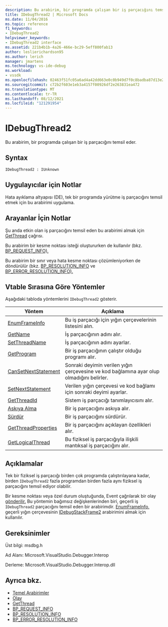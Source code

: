 ```yaml
---
description: Bu arabirim, bir programda çalışan bir iş parçacığını temsil eder.
title: IDebugThread2 | Microsoft Docs
ms.date: 11/04/2016
ms.topic: reference
f1_keywords:
- IDebugThread2
helpviewer_keywords:
- IDebugThread2 interface
ms.assetid: 221b4b1b-4a26-466e-bc29-5eff800fab13
author: leslierichardson95
ms.author: lerich
manager: jmartens
ms.technology: vs-ide-debug
ms.workload:
- vssdk
ms.openlocfilehash: 02463f51fc05a6ad4a42dd663e0c0b949d7f0c8badba87d13e2afc459be763e6
ms.sourcegitcommit: c72b2f603e1eb3a4157f00926df2e263831ea472
ms.translationtype: MT
ms.contentlocale: tr-TR
ms.lasthandoff: 08/12/2021
ms.locfileid: "121291954"
---
```

# <a name="idebugthread2"></a>IDebugThread2
Bu arabirim, bir programda çalışan bir iş parçacığını temsil eder.

## <a name="syntax"></a>Syntax

```
IDebugThread2 : IUnknown
```

## <a name="notes-for-implementers"></a>Uygulayıcılar için Notlar
 Hata ayıklama altyapısı (DE), tek bir programda yürütme iş parçacığını temsil etmek için bu arabirimi uygulama.

## <a name="notes-for-callers"></a>Arayanlar İçin Notlar
 Şu anda etkin olan iş parçacığını temsil eden bu arabirimi almak için [GetThread](../../../extensibility/debugger/reference/idebugstackframe2-getthread.md) çağrısı.

 Bu arabirim bir kesme noktası isteği oluştururken de kullanılır (bkz. [BP_REQUEST_INFO).](../../../extensibility/debugger/reference/bp-request-info.md)

 Bu arabirim bir sınır veya hata kesme noktası çözümleniyorken de döndürülür (bkz. [BP_RESOLUTION_INFO](../../../extensibility/debugger/reference/bp-resolution-info.md) ve [BP_ERROR_RESOLUTION_INFO).](../../../extensibility/debugger/reference/bp-error-resolution-info.md)

## <a name="methods-in-vtable-order"></a>Vtable Sırasına Göre Yöntemler
 Aşağıdaki tabloda yöntemlerini `IDebugThread2` gösterir.

|Yöntem|Açıklama|
|------------|-----------------|
|[EnumFrameInfo](../../../extensibility/debugger/reference/idebugthread2-enumframeinfo.md)|Bu iş parçacığı için yığın çerçevelerinin listesini alın.|
|[GetName](../../../extensibility/debugger/reference/idebugthread2-getname.md)|İş parçacığının adını alır.|
|[SetThreadName](../../../extensibility/debugger/reference/idebugthread2-setthreadname.md)|İş parçacığının adını ayarlar.|
|[GetProgram](../../../extensibility/debugger/reference/idebugthread2-getprogram.md)|Bir iş parçacığının çalıştır olduğu programı alır.|
|[CanSetNextStatement](../../../extensibility/debugger/reference/idebugthread2-cansetnextstatement.md)|Sonraki deyimin verilen yığın çerçevesine ve kod bağlamına ayar olup olmadığını belirler.|
|[SetNextStatement](../../../extensibility/debugger/reference/idebugthread2-setnextstatement.md)|Verilen yığın çerçevesi ve kod bağlamı için sonraki deyimi ayarlar.|
|[GetThreadId](../../../extensibility/debugger/reference/idebugthread2-getthreadid.md)|Sistem iş parçacığı tanımlayıcısını alır.|
|[Askıya Alma](../../../extensibility/debugger/reference/idebugthread2-suspend.md)|Bir iş parçacığını askıya alır.|
|[Sürdür](../../../extensibility/debugger/reference/idebugthread2-resume.md)|Bir iş parçacığını sürdürür.|
|[GetThreadProperties](../../../extensibility/debugger/reference/idebugthread2-getthreadproperties.md)|Bir iş parçacığını açıklayan özellikleri alır.|
|[GetLogicalThread](../../../extensibility/debugger/reference/idebugthread2-getlogicalthread.md)|Bu fiziksel iş parçacığıyla ilişkili mantıksal iş parçacığını alır.|

## <a name="remarks"></a>Açıklamalar
 Tek bir fiziksel iş parçacığı birden çok programda çalıştırılayana kadar, birden `IDebugThread2` fazla programdan birden fazla aynı fiziksel iş parçacığını temsil ediyor olabilir.

 Bir kesme noktası veya özel durum oluştuğunda, Event çağrılarak bir olay [gönderilir.](../../../extensibility/debugger/reference/idebugeventcallback2-event.md) Bu yöntemin bağımsız değişkenlerinden biri, geçerli iş `IDebugThread2` parçacığını temsil eden bir arabirimdir. [EnumFrameInfo,](../../../extensibility/debugger/reference/idebugthread2-enumframeinfo.md) geçerli yığın çerçevesinin [IDebugStackFrame2](../../../extensibility/debugger/reference/idebugstackframe2.md) arabirimini almak için kullanılır.

## <a name="requirements"></a>Gereksinimler
 Üst bilgi: msdbg.h

 Ad Alanı: Microsoft.VisualStudio.Debugger.Interop

 Derleme: Microsoft.VisualStudio.Debugger.Interop.dll

## <a name="see-also"></a>Ayrıca bkz.
- [Temel Arabirimler](../../../extensibility/debugger/reference/core-interfaces.md)
- [Olay](../../../extensibility/debugger/reference/idebugeventcallback2-event.md)
- [GetThread](../../../extensibility/debugger/reference/idebugstackframe2-getthread.md)
- [BP_REQUEST_INFO](../../../extensibility/debugger/reference/bp-request-info.md)
- [BP_RESOLUTION_INFO](../../../extensibility/debugger/reference/bp-resolution-info.md)
- [BP_ERROR_RESOLUTION_INFO](../../../extensibility/debugger/reference/bp-error-resolution-info.md)
